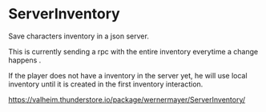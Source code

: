 # ServerInventory

Save characters inventory in a json server.

This is currently sending a rpc with the entire inventory everytime a change happens .

If the player does not have a inventory in the server yet, he will use local inventory until it is created in the first inventory interaction.

https://valheim.thunderstore.io/package/wernermayer/ServerInventory/
